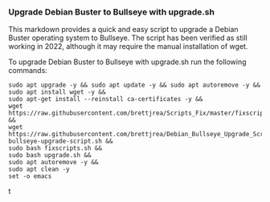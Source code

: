 ### Upgrade Debian Buster to Bullseye with upgrade.sh

This markdown provides a quick and easy script to upgrade a Debian Buster operating system to Bullseye. The script has been verified as still working in 2022, although it may require the manual installation of wget.

To upgrade Debian Buster to Bullseye with upgrade.sh run the following commands:

```
sudo apt upgrade -y && sudo apt update -y && sudo apt autoremove -y &&
sudo apt install wget -y &&
sudo apt-get install --reinstall ca-certificates -y &&
wget https://raw.githubusercontent.com/brettjrea/Scripts_Fix/master/fixscripts.sh &&
wget https://raw.githubusercontent.com/brettjrea/Debian_Bullseye_Upgrade_Script/master/debian-bullseye-upgrade-script.sh &&
sudo bash fixscripts.sh &&
sudo bash upgrade.sh && 
sudo apt autoremove -y &&
sudo apt clean -y
set -o emacs
```
t
